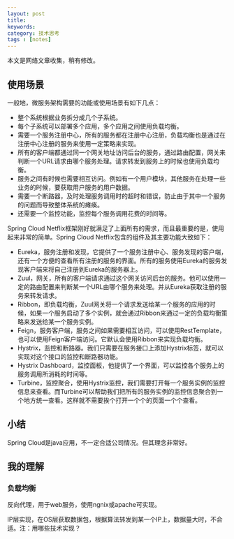```yaml
---
layout: post
title: 
keywords: 
category: 技术思考
tags : [notes]
---
```

本文是网络文章收集，稍有修改。

<!-- more -->

## 使用场景
一般地，微服务架构需要的功能或使用场景有如下几点：
* 整个系统根据业务拆分成几个子系统。
* 每个子系统可以部署多个应用，多个应用之间使用负载均衡。
* 需要一个服务注册中心，所有的服务都在注册中心注册，负载均衡也是通过在注册中心注册的服务来使用一定策略来实现。
* 所有的客户端都通过同一个网关地址访问后台的服务，通过路由配置，网关来判断一个URL请求由哪个服务处理。请求转发到服务上的时候也使用负载均衡。
* 服务之间有时候也需要相互访问。例如有一个用户模块，其他服务在处理一些业务的时候，要获取用户服务的用户数据。
* 需要一个断路器，及时处理服务调用时的超时和错误，防止由于其中一个服务的问题而导致整体系统的瘫痪。
* 还需要一个监控功能，监控每个服务调用花费的时间等。

Spring Cloud Netflix框架刚好就满足了上面所有的需求，而且最重要的是，使用起来非常的简单。Spring Cloud Netflix包含的组件及其主要功能大致如下：

* Eureka，服务注册和发现，它提供了一个服务注册中心、服务发现的客户端，还有一个方便的查看所有注册的服务的界面。所有的服务使用Eureka的服务发现客户端来将自己注册到Eureka的服务器上。
* Zuul，网关，所有的客户端请求通过这个网关访问后台的服务。他可以使用一定的路由配置来判断某一个URL由哪个服务来处理。并从Eureka获取注册的服务来转发请求。
* Ribbon，即负载均衡，Zuul网关将一个请求发送给某一个服务的应用的时候，如果一个服务启动了多个实例，就会通过Ribbon来通过一定的负载均衡策略来发送给某一个服务实例。
* Feign，服务客户端，服务之间如果需要相互访问，可以使用RestTemplate，也可以使用Feign客户端访问。它默认会使用Ribbon来实现负载均衡。
* Hystrix，监控和断路器。我们只需要在服务接口上添加Hystrix标签，就可以实现对这个接口的监控和断路器功能。
* Hystrix Dashboard，监控面板，他提供了一个界面，可以监控各个服务上的服务调用所消耗的时间等。
* Turbine，监控聚合，使用Hystrix监控，我们需要打开每一个服务实例的监控信息来查看。而Turbine可以帮助我们把所有的服务实例的监控信息聚合到一个地方统一查看。这样就不需要挨个打开一个个的页面一个个查看。

## 小结
Spring Cloud是java应用，不一定合适公司情况。但其理念非常好。

## 我的理解
### 负载均衡
反向代理，用于web服务，使用ngnix或apache可实现。

IP层实现，在OS层获取数据包，根据算法转发到某一个IP上，数据量大时，不合适。注：用哪些技术实现？
